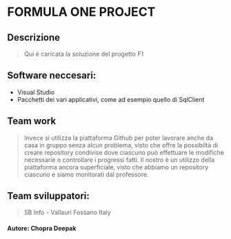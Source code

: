 # FORMULA ONE PROJECT

## Descrizione
>Qui è caricata la soluzione del progetto F1

## Software neccesari:
* Visual Studio
* Pacchetti dei vari applicativi, come ad esempio quello di SqlClient

## Team work
> Invece si utilizza la piattaforma Github per poter lavorare anche da casa in gruppo senza alcun problema, visto che offre la possibiltà di creare repository condivise dove ciascuno può effettuare le modifiche necessarie o controllare i progressi fatti. Il nostro è un utilizzo della piattaforma ancora superficiale, visto che abbiamo un repository ciascuno e siamo monitorati dal professore.

## Team sviluppatori:
> 5B Info - Vallauri Fossano Italy

#### Autore: Chopra Deepak
